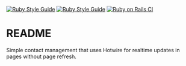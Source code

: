 [![Ruby Style Guide](https://img.shields.io/badge/code_style-rubocop-brightgreen.svg)](https://github.com/rubocop/rubocop) [![Ruby Style Guide](https://img.shields.io/badge/code_style-community-brightgreen.svg)](https://rubystyle.guide) [![Ruby on Rails CI](https://github.com/enowmbi/omoyo/actions/workflows/rubyonrails.yml/badge.svg)](https://github.com/enowmbi/omoyo/actions/workflows/rubyonrails.yml)

# README

Simple contact management that uses Hotwire for realtime updates in pages without page refresh.
